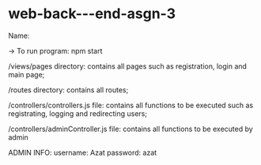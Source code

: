 # web-back---end-asgn-3

Name: 

-> To run program: npm start

/views/pages directory: contains all pages such as registration, login and main page;

/routes directory: contains all routes;

/controllers/controllers.js file: contains all functions to be executed such as registrating, logging and redirecting users;

/controllers/adminController.js file: contains all functions to be executed by admin

ADMIN INFO:
    username: Azat
    password: azat

    